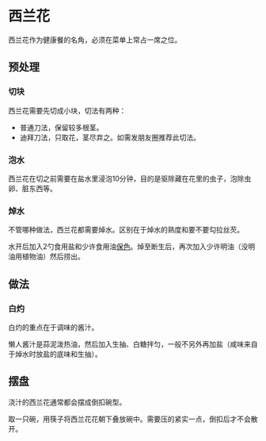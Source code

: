 # 西兰花

西兰花作为健康餐的名角，必须在菜单上常占一席之位。

## 预处理

### 切块

西兰花需要先切成小块，切法有两种：
- 普通刀法，保留较多根茎。
- 迪拜刀法，只取花，茎尽弃之。如需发朋友圈推荐此切法。

### 泡水

西兰花在切之前需要在盐水里浸泡10分钟，目的是驱除藏在花里的虫子，泡除虫卵、脏东西等。

### 焯水

不管哪种做法，西兰花都需要焯水。区别在于焯水的熟度和要不要勾拉丝芡。

水开后加入2勺食用盐和少许食用油[保色](/基础知识/焯水.md#保色)。焯至断生后，再次加入少许明油（没明油用植物油）然后捞出。

## 做法

### 白灼

白灼的重点在于调味的酱汁。

懒人酱汁是蒜泥泼热油，然后加入生抽、白糖拌匀，一般不另外再加盐（咸味来自于焯水时放盐的底味和生抽）。

## 摆盘

浇汁的西兰花通常都会摆成倒扣碗型。

取一只碗，用筷子将西兰花花朝下叠放碗中。需要压的紧实一点，倒扣后才不会散开。
